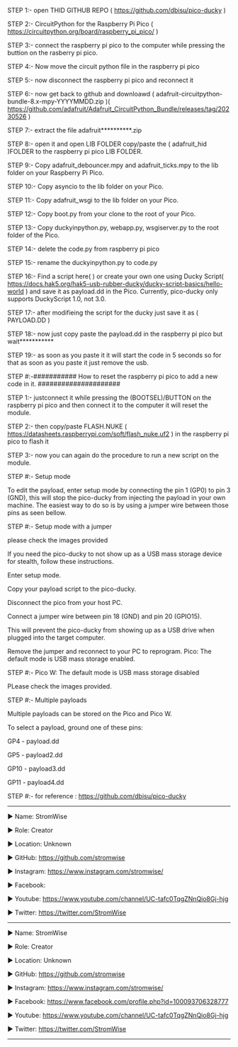 STEP 1:- open THID GITHUB REPO ( https://github.com/dbisu/pico-ducky )

STEP 2:- CircuitPython for the Raspberry Pi Pico ( https://circuitpython.org/board/raspberry_pi_pico/ )

STEP 3:- connect the raspberry pi pico to the computer while pressing the buttion on the rasberry pi pico.

STEP 4:- Now move the circuit python file in the raspberry pi pico

STEP 5:- now disconnect the raspberry pi pico and reconnect it

STEP 6:- now get back to github and downloawd ( adafruit-circuitpython-bundle-8.x-mpy-YYYYMMDD.zip )( https://github.com/adafruit/Adafruit_CircuitPython_Bundle/releases/tag/20230526 )

STEP 7:- extract the file adafruit**********.zip

STEP 8:- open it and open LIB FOLDER copy/paste the ( adafruit_hid )FOLDER to the raspberry pi pico LIB FOLDER.

STEP 9:- Copy adafruit_debouncer.mpy and adafruit_ticks.mpy to the lib folder on your Raspberry Pi Pico.

STEP 10:- Copy asyncio to the lib folder on your Pico.

STEP 11:- Copy adafruit_wsgi to the lib folder on your Pico.

STEP 12:- Copy boot.py from your clone to the root of your Pico.

STEP 13:- Copy duckyinpython.py, webapp.py, wsgiserver.py to the root folder of the Pico.

STEP 14:- delete the code.py from raspberry pi pico

STEP 15:- rename the duckyinpython.py to code.py

STEP 16:- Find a script here( ) or create your own one using Ducky Script( https://docs.hak5.org/hak5-usb-rubber-ducky/ducky-script-basics/hello-world ) and save it as payload.dd in the Pico. Currently, pico-ducky only supports DuckyScript 1.0, not 3.0.

STEP 17:- after modifieing the script for the ducky just save it as ( PAYLOAD.DD )

STEP 18:- now just copy paste the payload.dd in the raspberry pi pico but wait***********

STEP 19:- as soon as you paste it it will start the code in 5 seconds so for that as soon as you paste it just remove the usb.

STEP #:-########### How to reset the raspberry pi pico to add a new code in it. #####################

STEP 1:- justconnect it while pressing the (BOOTSEL)/BUTTON on the raspberry pi pico and then connect it to the computer it will reset the module.

STEP 2:- then copy/paste FLASH.NUKE ( https://datasheets.raspberrypi.com/soft/flash_nuke.uf2 ) in the raspberry pi pico to flash it

STEP 3:- now you can again do the procedure to run a new script on the module.

STEP #:- Setup mode

To edit the payload, enter setup mode by connecting the pin 1 (GP0) to pin 3 (GND), this will stop the pico-ducky from injecting the payload in your own machine. The easiest way to do so is by using a jumper wire between those pins as seen bellow.

STEP #:- Setup mode with a jumper

please check the images provided

If you need the pico-ducky to not show up as a USB mass storage device for stealth, follow these instructions.

Enter setup mode.

Copy your payload script to the pico-ducky.

Disconnect the pico from your host PC.

Connect a jumper wire between pin 18 (GND) and pin 20 (GPIO15).

This will prevent the pico-ducky from showing up as a USB drive when plugged into the target computer.

Remove the jumper and reconnect to your PC to reprogram.
Pico: The default mode is USB mass storage enabled.

STEP #:- Pico W: The default mode is USB mass storage disabled

PLease check the images provided.

STEP #:- Multiple payloads

Multiple payloads can be stored on the Pico and Pico W.

To select a payload, ground one of these pins:

GP4 - payload.dd

GP5 - payload2.dd

GP10 - payload3.dd

GP11 - payload4.dd

STEP #:- for reference : https://github.com/dbisu/pico-ducky
____________________________________________________________________________________________________________________________________________

▶ Name: StromWise

▶ Role: Creator

▶ Location: Unknown

▶ GitHub: https://github.com/stromwise 

▶ Instagram: https://www.instagram.com/stromwise/ 

▶ Facebook: 

▶ Youtube: https://www.youtube.com/channel/UC-tafc0TqgZNnQio8Gj-hjg 

▶ Twitter: https://twitter.com/StromWise 













____________________________________________________________________________________________________________________________________________
▶ Name: StromWise

▶ Role: Creator

▶ Location: Unknown

▶ GitHub: https://github.com/stromwise 

▶ Instagram: https://www.instagram.com/stromwise/ 

▶ Facebook: https://www.facebook.com/profile.php?id=100093706328777

▶ Youtube: https://www.youtube.com/channel/UC-tafc0TqgZNnQio8Gj-hjg 

▶ Twitter: https://twitter.com/StromWise 
____________________________________________________________________________________________________________________________________________

